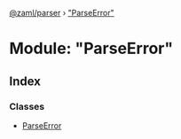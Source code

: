 [@zaml/parser](../README.md) › ["ParseError"](_parseerror_.md)

# Module: "ParseError"

## Index

### Classes

* [ParseError](../classes/_parseerror_.parseerror.md)
